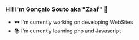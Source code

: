 ### Hi! I'm Gonçalo Souto aka "Zaaf" 👾

<!--
**souto2001/souto2001** is a ✨ _special_ ✨ repository because its `README.md` (this file) appears on your GitHub profile.
-->
- 🕶 I’m currently working on developing WebSites
- 📚 I’m currently learning php and Javascript
